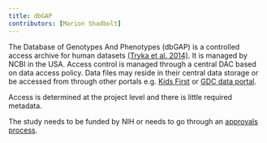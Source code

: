 ```yaml
---
title: dbGAP
contributors: [Marion Shadbolt]
---
```


The Database of Genotypes And Phenotypes (dbGAP) is a controlled access archive for human datasets [(Tryka et al. 2014)](https://www.zotero.org/google-docs/?etEDEc). It is managed by NCBI in the USA. Access control is managed through a central DAC based on data access policy. Data files may reside in their central data storage or be accessed from through other portals e.g. [Kids First](https://portal.kidsfirstdrc.org/login) or [GDC data portal](https://portal.gdc.cancer.gov/).

Access is determined at the project level and there is little required metadata.

The study needs to be funded by NIH or needs to go through an [approvals process](https://sharing.nih.gov/genomic-data-sharing-policy/submitting-genomic-data/how-to-submit-a-non-nih-funded-study-to-dbgap).